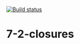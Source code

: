 [![Build status](https://ci.appveyor.com/api/projects/status/apdgfocf2ltxx5i9?svg=true)](https://ci.appveyor.com/project/Alex-m18/7-2-closures)
# 7-2-closures
